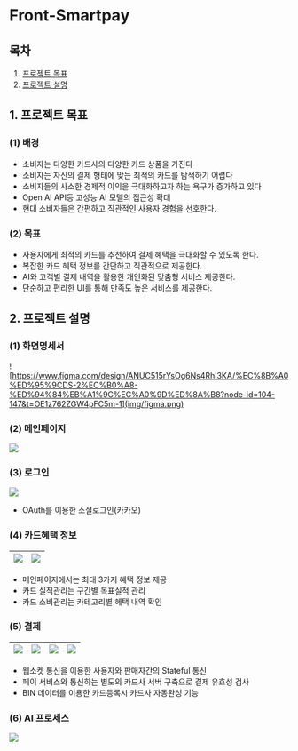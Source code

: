 # Front-Smartpay

## 목차
1. [프로젝트 목표](#1-프로젝트-목표)
2. [프로젝트 설명](#2-프로젝트-설명)


## 1. 프로젝트 목표

### (1) 배경
- 소비자는 다양한 카드사의 다양한 카드 상품을 가진다
- 소비자는 자신의 결제 형태에 맞는 최적의 카드를 탐색하기 어렵다 
- 소비자들의 사소한 경제적 이익을 극대화하고자 하는 욕구가 증가하고 있다 
- Open AI API등 고성능 AI 모델의 접근성 확대
- 현대 소비자들은 간편하고 직관적인 사용자 경험을 선호한다. 


### (2) 목표
- 사용자에게 최적의 카드를 추천하여 결제 혜택을 극대화할 수 있도록 한다.
- 복잡한 카드 혜택 정보를 간단하고 직관적으로 제공한다. 
- AI와 고객별 결제 내역을 활용한 개인화된 맞춤형 서비스 제공한다.
- 단순하고 편리한 UI를 통해 만족도 높은 서비스를 제공한다.


## 2. 프로젝트 설명


### (1) 화면명세서

![https://www.figma.com/design/ANUC515rYsOg6Ns4RhI3KA/%EC%8B%A0%ED%95%9CDS-2%EC%B0%A8-%ED%94%84%EB%A1%9C%EC%A0%9D%ED%8A%B8?node-id=104-147&t=OE1z762ZGW4pFC5m-1](img/figma.png)


### (2) 메인페이지
![](img/main.png)


### (3) 로그인
![](img/login.png)

- OAuth를 이용한 소셜로그인(카카오)  
  
    

### (4) 카드혜택 정보
![](img/benefit.png) | ![](img/benefit2.png)
 --- | --- |

- 메인페이지에서는 최대 3가지 혜택 정보 제공
- 카드 실적관리는 구간별 목표실적 관리
- 카드 소비관리는 카테고리별 혜택 내역 확인
 

### (5) 결제


![](img/payment1.png) | ![](img/payment2.png) | ![](img/password.png) | ![](img/payment_result.png)  | 
--- | --- | --- | --- | 


- 웹소켓 통신을 이용한 사용자와 판매자간의 Stateful 통신
- 페이 서비스와 통신하는 별도의 카드사 서버 구축으로 결제 유효성 검사 
- BIN 데이터를 이용한 카드등록시 카드사 자동완성 기능 



### (6) AI 프로세스
![](img/ai_process.png)
